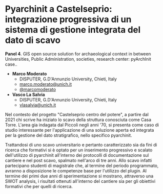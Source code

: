 # Pyarchinit a Castelseprio: integrazione progressiva di un sistema di gestione integrata del dato di scavo

**Panel 4**. GIS open source solution for archaeological context in between Universities, Public Administration, societies, research center: pyArchInit case..

- **Marco Moderato**
  - DISPUTER, G.D'Annunzio University, Chieti, Italy
  - [marco.moderato@unich.it](mailto:marco.moderato@unich.it)
  - [@marcomoderato](https://twitter.com/marcomoderato)
- **Vasco La Salvia**
  - DISPUTER, G.D'Annunzio University, Chieti, Italy
  - [vlasalvia@unich.it](mailto:vlasalvia@unich.it)

Nel contesto del progetto "Castelseprio centro del potere", a partire dal 2021 chi scrive ha iniziato lo scavo della struttura conosciuta come Casa Torre. L'area gia indagata dal Piccoli negli anni '70, si presenta come caso di studio interessante per l'applicazione di una soluzione aperta ed integrata per la gestione del dato stratigrafico, nello specifico pyarchinit.

Trattandosi di uno scavo universitario e pertanto caratterizzato sia da fini di ricerca che formativi si è optato per un inserimento progressivo e scalato dell'utilizzo di pyarchinit all'interno dei protocolli di documentazione  sul cantiere e nel post scavo, spalmato nell'arco di tre anni. Allo scavo infatti partecipano studenti di magistrale che, al termine del periodo programmato, avranno a disposizione le competenze base per l'utilizzo del plugin. Al termine dei primi due anni di sperimentazione si mostrano, attraverso una SWOT analysis, i risultati ottenuti all'interno del cantiere sia per gli obiettivi formativi che per quelli di ricerca.

